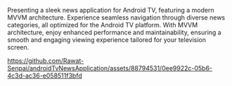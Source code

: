 Presenting a sleek news application for Android TV, featuring a modern MVVM architecture. Experience seamless navigation through diverse news categories, all optimized for the Android TV platform. With MVVM architecture, enjoy enhanced performance and maintainability, ensuring a smooth and engaging viewing experience tailored for your television screen.


https://github.com/Rawat-Senpai/androidTvNewsApplication/assets/88794531/0ee9922c-05b6-4c3d-ac36-e058511f3bfd

